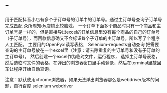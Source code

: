 # -
用于匹配抖音小店有多个子订单号的订单中的订单号。通过主订单号查询子订单号完成匹配
众所周知dy店铺比较脑残， 一个订单下面多个商品时只有一个商品和主订单号是一样的，但是直接导出excel的订单信息里没有每个商品的自己的订单号（子订单号），而回款信息确又不会标识每个子订单的主订单号，所以写了个程序人工匹配。
主要用的OpenPyxl读写表格， Selenium-requests自动查询
把需要查询的主订单号放在一个excel里（注意：请去除重复的主订单号和没有子订单的主订单号）， 然后创建一个excel作为临时文件，运行程序， 选择主订单号表格，然后选临时文件的表格，在弹出的浏览器窗口里手动登录，然后在terminal里敲回车让程序开始自动查询。

注意：默认使用chrome浏览器，如果无法弹出浏览器那么是webdriver版本的问题，自行百度 selenium webdriver
